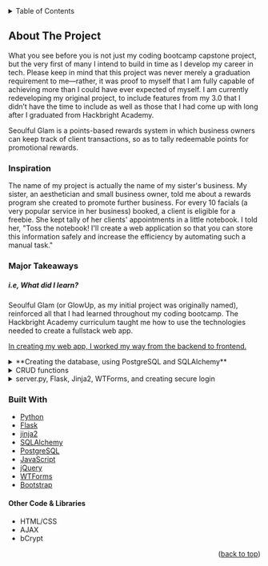 <!-- TABLE OF CONTENTS -->
<details>
  <summary>Table of Contents</summary>
  <ol>
    <li>
      <a href="#about-the-project">About The Project</a>
      <ul>
        <li><a href="#inspiration">Inspiration</a></li>
        <li><a href="#major-takeaways">Major Takeaways</a></li>
        <li><a href="#challenges">Challenges</a></li>
        <li><a href="#built-with">Built With</a></li>
      </ul>
    </li>
    <li>
      <a href="#getting-started">Getting Started</a>
      <ul>
        <li><a href="#prerequisites">Prerequisites</a></li>
        <li><a href="#installation">Installation</a></li>
      </ul>
    </li>
    <li><a href="#usage">Usage</a></li>
    <li><a href="#contact">Contact</a></li>
  </ol>
</details>

<!-- ABOUT THE PROJECT -->
## About The Project

What you see before you is not just my coding bootcamp capstone project, but the
very first of many I intend to build in time as I develop my career in tech.
Please keep in mind that this project was never merely a graduation requirement
to me—rather, it was proof to myself that I am fully capable of achieving more
than I could have ever expected of myself. I am currently redeveloping my
original project, to include features from my 3.0 that I didn’t have the time to
include as well as those that I had come up with long after I graduated from
Hackbright Academy. 

Seoulful Glam is a points-based rewards system in which business owners can
keep track of client transactions, so as to tally redeemable points for
promotional rewards. 

### Inspiration

The name of my project is actually the name of my sister's business. My sister,
an aesthetician and small business owner, told me about a rewards program she
created to promote further business. For every 10 facials (a very popular 
service in her business) booked, a client is eligible for a freebie. She kept
tally of her clients' appointments in a little notebook. I told her, "Toss the notebook!
I'll create a web application so that you can store this information safely and 
increase the efficiency by automating such a manual task." 

### Major Takeaways
##### i.e, What did I learn?
Seoulful Glam (or GlowUp, as my initial project was originally named), reinforced
all that I had learned throughout my coding bootcamp. The Hackbright Academy
curriculum taught me how to use the technologies needed to create a fullstack web app.

<ins>In creating my web app, I worked my way from the backend to frontend.</ins>

<details>
<summary>**Creating the database, using PostgreSQL and SQLAlchemy**</summary>
I began my first establishing a relational database (RDBMS)^ using PostgreSQL. 
Using SQLAlchemy, as opposed to raw SQL, I used classes to create tables in
the database, each of which held columns of data I wanted to include in said tables.
Each column included specifications, such as default, primary key, and autoincrement.
Relationships among the proper tables were establishing using backref. In my prior
'edition' of my project (aka GlowUp), I used db.relationship in both tables
as opposed to backref. At the time I didn't understand the difference between the two
besides the fact that db.relationship took more time to implement the relationships.
I now understand that db.relationship is used if the relationship goes one way
and backref is used if the relationship goes both ways. This time around I used 
backref, including comments between tables with relationships to remember which table
related to which.

<details>
<summary>*What did I learn using PostgreSQL and SQLAlchemy?*</summary>
A relational database links information from multiple tables by using primary
and foreign keys, which uniquely identifies a row of data. The connection of primary
and foreign keys are what creates the 'relationships' between records contained
throughout existing tables. Relational databases are ideal for working with structured
data, highly organized quantitative data easily used to input, search, and manipulate. 
Because of the relationship constraints created by the referential integrity of 
relational databases, it means that data will be accurate and consistent. 
While RDBMS isn't as easily scalable and flexible as non-relational databases,
that really isn't an issue for the purpose of my project. From what I have been
able to glean and understand, non-relational databases would be preferable
for document data. 

</details>
***challenges***:
My main challenges working on my database was coming up with the data structure
model in the first place...

  - figuring out the cardinalities of table relationships. 
    - It helped me greatly to think aloud:
      - What tables do I need in the first place?
      - What data (column names) are needed in said tables?
      - What about table relationships? And the type of relationship?
        - "Business users will have *many* clients, but a client can only have *one* 
        business user, a client can have *many* rewards and rewards can have *many* 
        clients. 
        - Understanding "many-to-many" relationships in my data model presented some 
        difficulties, even more so in practical application.
        - Asking for guidance in the right direction from my instructors helped me
        understand middle/association tables and which I would need to choose depending
        on my design decisions. 

  - factoring in normalization, to avoid the two "primary sins" of data modeling, 
    - repeating dependencies and/or representing multiple data of the same category 
    in columns.
  - remembering the significance in details (e.g.,tablename consistency, choices
  in class names)

My biggest blocker and headache was in seeding the database. I couldn't wrap
my head around how, why, and what variables related to one another. Understanding
data flow among my model.py, crud.py, and seed_database.py files were extremely 
challenging. There really wasn't an instant solution to my challenge, instead
it took time, repeated attempts, and knowing when to step away from my computer
before attempting to tackle the problem again. After a week or so, all the pieces
of the puzzle began to fall into place. 

My challenges taught me a valuable lesson in debugging. Particularly learning to
read raised errors and thinking logically to find the error based on the error 
messages given in the terminal, as opposed to randomly adjusting code here and
there without truly using problem solving techniques.

#### References
* [relational database v. non-relational database](https://www.pluralsight.com/blog/software-development/relational-vs-non-relational-databases)
* [why SQLAlchemy?](https://towardsdatascience.com/here-is-the-reason-why-sqlalchemy-is-so-popular-43b489d3fb00#:~:text=SQLAlchemy%20is%20the%20ORM%20of,of%20SQL%20to%20get%20started.)
* [understanding postgres columns and row orientation](https://www.brianlikespostgres.com/poor-mans-column-oriented-database.html)
* [what is structured data?](https://www.ibm.com/cloud/blog/structured-vs-unstructured-data)
</details>

<details>
<summary>CRUD functions</summary>
After completing and testing by hand my model.py, I moved on to the CRUD functions
that would automate the process of populating my database. As my crud.py deals
with database connections, I added if __name__ == '__main__' block (will only
execute code if the file is run directly and not imported) to the base
of crud.py. I wrote CRUD functions for each table, most of which were complex
queries based on particular variables. I used mock data from mockaroo to populate
my database. Now that my database is complete, it was time to move on to the server!

### Challenges
Particularly knowing how to write the correct queries when it came to navigating
relationships. Reviewing lecture material repeatedly remedied that difficulty.
</details>

<details>
<summary>server.py, Flask, Jinja2, WTForms, and creating secure login</summary>

The server acted as the bridge between the backend and frontend. 
I first created a simple skeleton of app routes, including homepage, login,
and registration. Using the Flask web framework to define which requests to 
respond to, how to respond to said requests, and generally navigating through
the pre-written functions and classes in Flask to carry out the basics
of what a web application needs to do. 



### Challenges
- flask session
- post v get requests
- creating secure login
- password hashing
- understanding how I could retrieve and output information to the frontend
</details>



### Built With

* [Python](https://www.python.org/)
* [Flask](https://flask.palletsprojects.com/en/2.1.x/)
* [jinja2](https://jinja.palletsprojects.com/en/3.1.x/)
* [SQLAlchemy](https://www.sqlalchemy.org/)
* [PostgreSQL](https://www.postgresql.org/)
* [JavaScript](https://www.javascript.com/)
* [jQuery](https://jquery.com/)
* [WTForms](https://wtforms.readthedocs.io/en/3.0.x/)
* [Bootstrap](https://getbootstrap.com/)
#### Other Code & Libraries
* HTML/CSS
* AJAX
* bCrypt


<p align="right">(<a href="#top">back to top</a>)</p>


